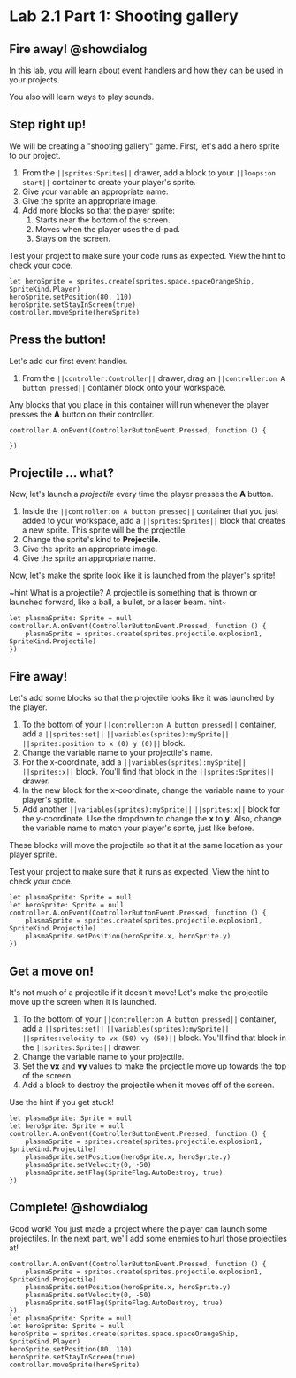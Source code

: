 # Lab 2.1 Part 1: Shooting gallery

## Fire away! @showdialog

In this lab, you will learn about event handlers and how they can be used
in your projects.

You also will learn ways to play sounds.

## Step right up!

We will be creating a "shooting gallery" game.
First, let's add a hero sprite to our project.

1.   From the ``||sprites:Sprites||`` drawer, add a block to your
``||loops:on start||`` container to create your player's sprite.
1.   Give your variable an appropriate name.
1.   Give the sprite an appropriate image.
1.   Add more blocks so that the player sprite:
     1.   Starts near the bottom of the screen.
     1.   Moves when the player uses the d-pad.
     1.   Stays on the screen.

Test your project to make sure your code runs as expected.
View the hint to check your code.

```blocks
let heroSprite = sprites.create(sprites.space.spaceOrangeShip, SpriteKind.Player)
heroSprite.setPosition(80, 110)
heroSprite.setStayInScreen(true)
controller.moveSprite(heroSprite)
```

## Press the button!

Let's add our first event handler.

1.   From the ``||controller:Controller||`` drawer, drag an
``||controller:on A button pressed||`` container block onto your workspace.

Any blocks that you place in this container will run whenever the player
presses the **A** button on their controller.

```block
controller.A.onEvent(ControllerButtonEvent.Pressed, function () {
	
})
```

## Projectile ... what?

Now, let's launch a *projectile* every time the player presses the **A** button.

1.   Inside the ``||controller:on A button pressed||`` container that you
just added to your workspace, add a ``||sprites:Sprites||`` block that
creates a new sprite. This sprite will be the projectile.
1.   Change the sprite's kind to **Projectile**.
1.   Give the sprite an appropriate image.
1.   Give the sprite an appropriate name.

Now, let's make the sprite look like it is launched from the player's sprite!

~hint What is a projectile?
A projectile is something that is thrown or launched forward, like a ball,
a bullet, or a laser beam.
hint~

```blocks
let plasmaSprite: Sprite = null
controller.A.onEvent(ControllerButtonEvent.Pressed, function () {
    plasmaSprite = sprites.create(sprites.projectile.explosion1, SpriteKind.Projectile)
})
```

## Fire away!

Let's add some blocks so that the projectile looks like it was launched
by the player.

1.   To the bottom of your ``||controller:on A button pressed||`` container,
add a ``||sprites:set||`` ``||variables(sprites):mySprite||``
``||sprites:position to x (0) y (0)||`` block.
1.   Change the variable name to your projectile's name.
1.   For the x-coordinate, add a ``||variables(sprites):mySprite||``
``||sprites:x||`` block. You'll find that block in the
``||sprites:Sprites||`` drawer.
1.   In the new block for the x-coordinate, change the variable name to
your player's sprite.
1.   Add another ``||variables(sprites):mySprite||``
``||sprites:x||`` block for the y-coordinate. Use the dropdown to change the
**x** to **y**. Also, change the variable name to match your player's sprite,
just like before.

These blocks will move the projectile so that it at the same location
as your player sprite.

Test your project to make sure that it runs as expected.
View the hint to check your code.

```blocks
let plasmaSprite: Sprite = null
let heroSprite: Sprite = null
controller.A.onEvent(ControllerButtonEvent.Pressed, function () {
    plasmaSprite = sprites.create(sprites.projectile.explosion1, SpriteKind.Projectile)
    plasmaSprite.setPosition(heroSprite.x, heroSprite.y)
})
```

## Get a move on!

It's not much of a projectile if it doesn't move! Let's make the projectile
move up the screen when it is launched.

1.   To the bottom of your ``||controller:on A button pressed||`` container,
add a ``||sprites:set||`` ``||variables(sprites):mySprite||``
``||sprites:velocity to vx (50) vy (50)||`` block. You'll find that block
in the ``||sprites:Sprites||`` drawer.
1.   Change the variable name to your projectile.
1.   Set the **vx** and **vy** values to make the projectile move up towards
the top of the screen.
1.   Add a block to destroy the projectile when it moves off of the screen.

Use the hint if you get stuck!

```blocks
let plasmaSprite: Sprite = null
let heroSprite: Sprite = null
controller.A.onEvent(ControllerButtonEvent.Pressed, function () {
    plasmaSprite = sprites.create(sprites.projectile.explosion1, SpriteKind.Projectile)
    plasmaSprite.setPosition(heroSprite.x, heroSprite.y)
    plasmaSprite.setVelocity(0, -50)
    plasmaSprite.setFlag(SpriteFlag.AutoDestroy, true)
})
```

## Complete! @showdialog

Good work! You just made a project where the player can launch some
projectiles. In the next part, we'll add some enemies to hurl those
projectiles at!

```ghost
controller.A.onEvent(ControllerButtonEvent.Pressed, function () {
    plasmaSprite = sprites.create(sprites.projectile.explosion1, SpriteKind.Projectile)
    plasmaSprite.setPosition(heroSprite.x, heroSprite.y)
    plasmaSprite.setVelocity(0, -50)
    plasmaSprite.setFlag(SpriteFlag.AutoDestroy, true)
})
let plasmaSprite: Sprite = null
let heroSprite: Sprite = null
heroSprite = sprites.create(sprites.space.spaceOrangeShip, SpriteKind.Player)
heroSprite.setPosition(80, 110)
heroSprite.setStayInScreen(true)
controller.moveSprite(heroSprite)
```
